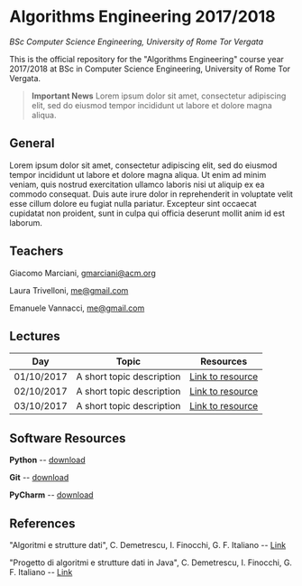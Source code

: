 # Algorithms Engineering 2017/2018

*BSc Computer Science Engineering, University of Rome Tor Vergata*


This is the official repository for the "Algorithms Engineering" course year
2017/2018 at BSc in Computer Science Engineering, University of Rome Tor Vergata.

  > **Important News** Lorem ipsum dolor sit amet, consectetur adipiscing elit,
  sed do eiusmod tempor incididunt ut labore et dolore magna aliqua.


## General
Lorem ipsum dolor sit amet, consectetur adipiscing elit, sed do eiusmod tempor
incididunt ut labore et dolore magna aliqua. Ut enim ad minim veniam, quis
nostrud exercitation ullamco laboris nisi ut aliquip ex ea commodo consequat.
Duis aute irure dolor in reprehenderit in voluptate velit esse cillum dolore eu
fugiat nulla pariatur. Excepteur sint occaecat cupidatat non proident, sunt in
culpa qui officia deserunt mollit anim id est laborum.


## Teachers
Giacomo Marciani, [gmarciani@acm.org](mailto:gmarciani@acm.org)

Laura Trivelloni, [me@gmail.com](mailto:me@gmail.com)

Emanuele Vannacci, [me@gmail.com](mailto:me@gmail.com)


## Lectures
| Day        | Topic                     | Resources             |
|------------|---------------------------|-----------------------|
| 01/10/2017 | A short topic description | [Link to resource](#) |
| 02/10/2017 | A short topic description | [Link to resource](#) |
| 03/10/2017 | A short topic description | [Link to resource](#) |


## Software Resources
**Python** -- [download](https://www.python.org/)

**Git** -- [download](https://git-scm.com/)

**PyCharm** -- [download](https://www.jetbrains.com/pycharm/)


## References
"Algoritmi e strutture dati", C. Demetrescu, I. Finocchi, G. F. Italiano -- [Link](#)

"Progetto di algoritmi e strutture dati in Java", C. Demetrescu, I. Finocchi, G. F. Italiano -- [Link](#)
